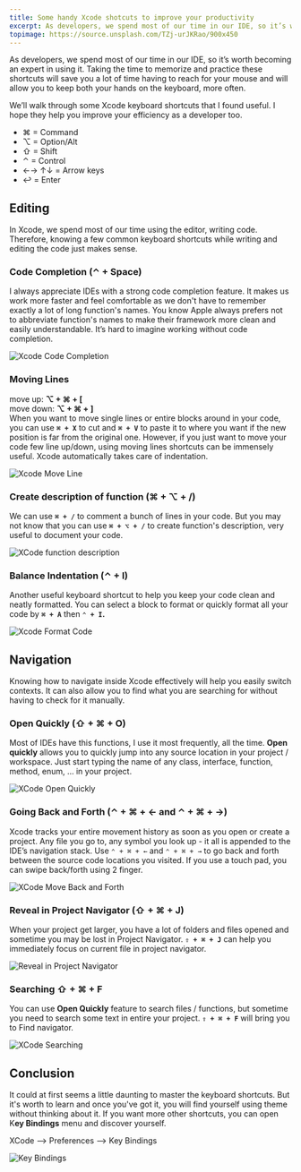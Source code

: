 ```yaml
---
title: Some handy Xcode shotcuts to improve your productivity
excerpt: As developers, we spend most of our time in our IDE, so it’s worth becoming an expert in using it.
topimage: https://source.unsplash.com/TZj-urJKRao/900x450
---
```


As developers, we spend most of our time in our IDE, so it’s worth becoming an expert in using it. Taking the time to memorize and practice these shortcuts will save you a lot of time having to reach for your mouse and will allow you to keep both your hands on the keyboard, more often.

We’ll walk through some Xcode keyboard shortcuts that I found useful. I hope they help you improve your efficiency as a developer too.

- ⌘ = Command
- ⌥ = Option/Alt
- ⇧ = Shift
- ⌃ = Control
- ←→ ↑↓ = Arrow keys
- ↩ = Enter

## Editing

In Xcode, we spend most of our time using the editor, writing code. Therefore, knowing a few common keyboard shortcuts while writing and editing the code just makes sense.

### Code Completion (**⌃ + Space)**

I always appreciate IDEs with a strong code completion feature. It makes us work more faster and feel comfortable as we don't have to remember exactly a lot of long function's names. You know Apple always prefers not to abbreviate function's names to make their framework more clean and easily  understandable. It’s hard to imagine working without code completion.

![Xcode Code Completion][code-completion]

### Moving Lines

move up: **⌥ + ⌘ + [** <br>
move down: **⌥ + ⌘ + ]** <br>
When you want to move single lines or entire blocks around in your code, you can use **`⌘ + X`** to cut and **`⌘ + V`** to paste it to where you want if the new position is far from the original one. However, if you just want to move your code few line up/down, using moving lines shortcuts can be immensely useful. Xcode automatically takes care of indentation.

![Xcode Move Line][xcode-move-line]

### Create description of function (**⌘ + ⌥ + /)**

We can use **`⌘ + /`** to comment a bunch of lines in your code. But you may not know that you can use **`⌘ + ⌥ + /`** to create function's description, very useful to document your code.

![XCode function description][function-description]

### Balance Indentation (**⌃ + I)**

Another useful keyboard shortcut to help you keep your code clean and neatly formatted. You can select a block to format or quickly format all your code by **`⌘ + A`** then **`⌃ + I`.**

![Xcode Format Code][xcode-format-code]

## Navigation

Knowing how to navigate inside Xcode effectively will help you easily switch contexts. It can also allow you to find what you are searching for without having to check for it manually.

### Open Quickly (**⇧ + ⌘ + O)**

Most of IDEs have this functions, I use it most frequently, all the time. **Open quickly** allows you to quickly jump into any source location in your project / workspace. Just start typing the name of any class, interface, function, method, enum, … in your project.

![XCode Open Quickly][open-quickly]

### Going Back and Forth (⌃ + ⌘ + ← and ⌃ + ⌘ + →)

Xcode tracks your entire movement history as soon as you open or create a project. Any file you go to, any symbol you look up - it all is appended to the IDE’s navigation stack. Use `⌃ + ⌘ + ←` and `⌃ + ⌘ + →` to go back and forth between the source code locations you visited. If you use a touch pad, you can swipe back/forth using 2 finger.

![XCode Move Back and Forth][move-back-forth]

### Reveal in Project Navigator (**⇧ + ⌘ + J**)

When your project get larger, you have a lot of folders and files opened and sometime you may be lost in Project Navigator. **`⇧ + ⌘ + J`** can help you immediately focus on current file in project navigator.

![Reveal in Project Navigator][reveal-project-navigator]

### Searching **⇧ + ⌘ + F**

You can use **Open Quickly** feature to search files / functions, but sometime you need to search some text in entire your project. **`⇧ + ⌘ + F`** will bring you to Find navigator.

![XCode Searching][xcode-searching]

## Conclusion

It could at first seems a little daunting to master the keyboard shortcuts. But it's worth to learn and once you've got it, you will find yourself using theme without thinking about it. If you want more other shortcuts, you can open K**ey Bindings** menu and discover yourself.

XCode —> Preferences —> Key Bindings

![Key Bindings][key-bindings]


[code-completion]: /assets/images/posts/code-completion.png
[xcode-move-line]: /assets/images/posts/move-line-xcode.gif
[function-description]: /assets/images/posts/document-function.gif
[xcode-format-code]: /assets/images/posts/xcode-format-code.gif
[open-quickly]: /assets/images/posts/open-quickly.gif
[move-back-forth]: /assets/images/posts/move-back-forth.gif
[move-back-forth]: /assets/images/posts/move-back-forth.gif
[reveal-project-navigator]: /assets/images/posts/reveal-project-navigator.gif
[xcode-searching]: /assets/images/posts/xcode-searching.gif
[key-bindings]: /assets/images/posts/key-binding.png